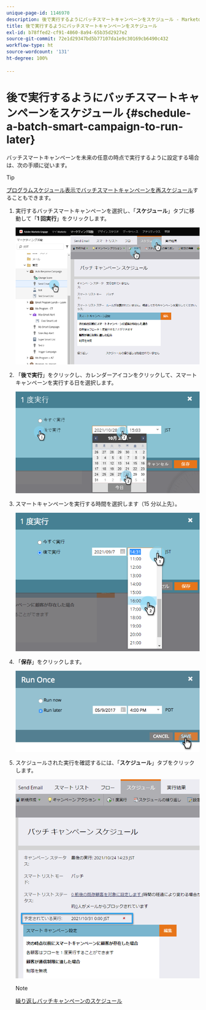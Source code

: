```yaml
---
unique-page-id: 1146970
description: 後で実行するようにバッチスマートキャンペーンをスケジュール - Marketo ドキュメント - 製品ドキュメント
title: 後で実行するようにバッチスマートキャンペーンをスケジュール
exl-id: b78ffed2-cf91-4860-8a94-65b35d2927e2
source-git-commit: 72e1d29347bd5b77107da1e9c30169cb6490c432
workflow-type: ht
source-wordcount: '131'
ht-degree: 100%

---
```


# 後で実行するようにバッチスマートキャンペーンをスケジュール {#schedule-a-batch-smart-campaign-to-run-later}

バッチスマートキャンペーンを未来の任意の時点で実行するように設定する場合は、次の手順に従います。

>[!TIP]
>
>[プログラムスケジュール表示でバッチスマートキャンペーンを再スケジュール](/help/marketo/product-docs/core-marketo-concepts/programs/program-schedule-view/reschedule-a-batch-smart-campaign-in-the-program-schedule-view.md)することもできます。

1. 実行するバッチスマートキャンペーンを選択し、「**スケジュール**」タブに移動して「**1 回実行**」をクリックします。

   ![](assets/scheduledruns2.png)

1. 「**後で実行**」をクリックし、カレンダーアイコンをクリックして、スマートキャンペーンを実行する日を選択します。

   ![](assets/runonce.png)

1. スマートキャンペーンを実行する時間を選択します（15 分以上先）。

   ![](assets/runoncetime.png)

1. 「**保存**」をクリックします。

   ![](assets/runoncetimesave.png)

1. スケジュールされた実行を確認するには、「**スケジュール**」タブをクリックします。

   ![](assets/scheduledrunsbox.png)

   >[!NOTE]
   >
   >[繰り返しバッチキャンペーンのスケジュール](/help/marketo/product-docs/core-marketo-concepts/smart-campaigns/using-smart-campaigns/schedule-a-recurring-batch-campaign.md)
